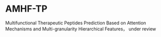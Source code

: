 # AMHF-TP
Multifunctional Therapeutic Peptides Prediction Based on Attention Mechanisms and Multi-granularity Hierarchical Features， under review
